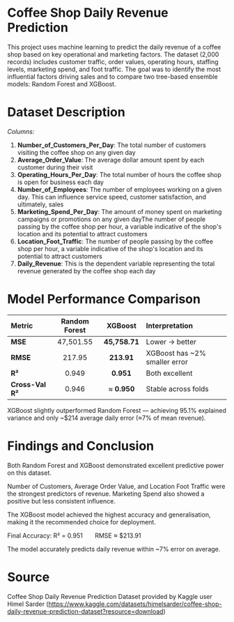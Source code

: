 # Coffee Shop Daily Revenue Prediction
 
This project uses machine learning to predict the daily revenue of a coffee shop based on key operational and marketing factors.
The dataset (2,000 records) includes customer traffic, order values, operating hours, staffing levels, marketing spend, and foot traffic.
The goal was to identify the most influential factors driving sales and to compare two tree-based ensemble models: Random Forest and XGBoost.

# Dataset Description
*Columns:* 
1. **Number_of_Customers_Per_Day**: The total number of customers visiting the coffee shop on any given day
2. **Average_Order_Value**: The average dollar amount spent by each customer during their visit
3. **Operating_Hours_Per_Day**: The total number of hours the coffee shop is open for business each day
4. **Number_of_Employees**: The number of employees working on a given day. This can influence service speed, customer satisfaction, and ultimately, sales
5. **Marketing_Spend_Per_Day**: The amount of money spent on marketing campaigns or promotions on any given dayThe number of people passing by the coffee shop per hour, a variable indicative of the shop's location and its potential to attract customers
6. **Location_Foot_Traffic**: The number of people passing by the coffee shop per hour, a variable indicative of the shop's location and its potential to attract customers
7. **Daily_Revenue**: This is the dependent variable representing the total revenue generated by the coffee shop each day

# Model Performance Comparison
| Metric           | Random Forest |    XGBoost    | Interpretation                |
| :--------------- | :-----------: | :-----------: | :---------------------------- |
| **MSE**          |   47,501.55   | **45,758.71** | Lower → better                |
| **RMSE**         |     217.95    |   **213.91**  | XGBoost has ~2% smaller error |
| **R²**           |     0.949     |   **0.951**   | Both excellent                |
| **Cross-Val R²** |     0.946     |  ≈ **0.950**  | Stable across folds           |

XGBoost slightly outperformed Random Forest — achieving 95.1% explained variance and only ~$214 average daily error (≈7% of mean revenue).

# Findings and Conclusion
Both Random Forest and XGBoost demonstrated excellent predictive power on this dataset.

Number of Customers, Average Order Value, and Location Foot Traffic were the strongest predictors of revenue. Marketing Spend also showed a positive but less consistent influence.

The XGBoost model achieved the highest accuracy and generalisation, making it the recommended choice for deployment.

Final Accuracy: R² = 0.951  RMSE ≈ $213.91

The model accurately predicts daily revenue within ~7% error on average.

# Source
Coffee Shop Daily Revenue Prediction Dataset provided by Kaggle user Himel Sarder (https://www.kaggle.com/datasets/himelsarder/coffee-shop-daily-revenue-prediction-dataset?resource=download)
